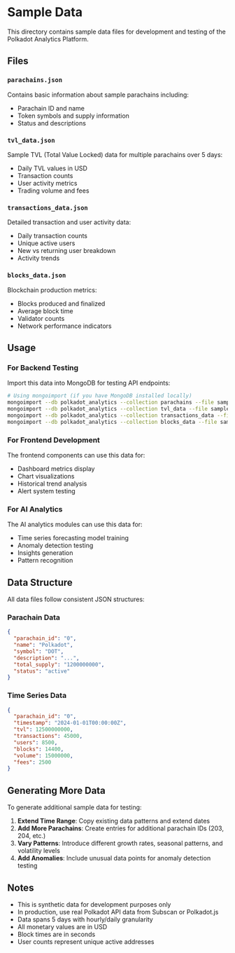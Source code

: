 # Sample Data

This directory contains sample data files for development and testing of the Polkadot Analytics Platform.

## Files

### `parachains.json`
Contains basic information about sample parachains including:
- Parachain ID and name
- Token symbols and supply information
- Status and descriptions

### `tvl_data.json`
Sample TVL (Total Value Locked) data for multiple parachains over 5 days:
- Daily TVL values in USD
- Transaction counts
- User activity metrics
- Trading volume and fees

### `transactions_data.json`
Detailed transaction and user activity data:
- Daily transaction counts
- Unique active users
- New vs returning user breakdown
- Activity trends

### `blocks_data.json`
Blockchain production metrics:
- Blocks produced and finalized
- Average block time
- Validator counts
- Network performance indicators

## Usage

### For Backend Testing
Import this data into MongoDB for testing API endpoints:

```bash
# Using mongoimport (if you have MongoDB installed locally)
mongoimport --db polkadot_analytics --collection parachains --file sample-data/parachains.json --jsonArray
mongoimport --db polkadot_analytics --collection tvl_data --file sample-data/tvl_data.json --jsonArray
mongoimport --db polkadot_analytics --collection transactions_data --file sample-data/transactions_data.json --jsonArray
mongoimport --db polkadot_analytics --collection blocks_data --file sample-data/blocks_data.json --jsonArray
```

### For Frontend Development
The frontend components can use this data for:
- Dashboard metrics display
- Chart visualizations
- Historical trend analysis
- Alert system testing

### For AI Analytics
The AI analytics modules can use this data for:
- Time series forecasting model training
- Anomaly detection testing
- Insights generation
- Pattern recognition

## Data Structure

All data files follow consistent JSON structures:

### Parachain Data
```json
{
  "parachain_id": "0",
  "name": "Polkadot",
  "symbol": "DOT",
  "description": "...",
  "total_supply": "1200000000",
  "status": "active"
}
```

### Time Series Data
```json
{
  "parachain_id": "0",
  "timestamp": "2024-01-01T00:00:00Z",
  "tvl": 12500000000,
  "transactions": 45000,
  "users": 8500,
  "blocks": 14400,
  "volume": 15000000,
  "fees": 2500
}
```

## Generating More Data

To generate additional sample data for testing:

1. **Extend Time Range**: Copy existing data patterns and extend dates
2. **Add More Parachains**: Create entries for additional parachain IDs (203, 204, etc.)
3. **Vary Patterns**: Introduce different growth rates, seasonal patterns, and volatility levels
4. **Add Anomalies**: Include unusual data points for anomaly detection testing

## Notes

- This is synthetic data for development purposes only
- In production, use real Polkadot API data from Subscan or Polkadot.js
- Data spans 5 days with hourly/daily granularity
- All monetary values are in USD
- Block times are in seconds
- User counts represent unique active addresses

